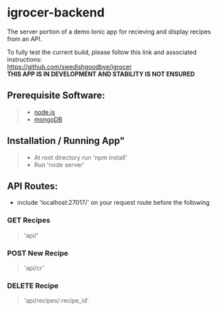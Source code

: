 # igrocer-backend

The server portion of a demo Ionic app for recieving and display recipes from an API.

To fully test the current build, please follow this link and associated instructions:  
https://github.com/swedishgoodbye/igrocer  
**THIS APP IS IN DEVELOPMENT AND STABILITY IS NOT ENSURED**

## Prerequisite Software:  
> * [node.js](https://nodejs.org/en/) 
> * [mongoDB](https://www.mongodb.com/)  


## Installation / Running App"
> * At root directory run 'npm install'
> * Run 'node server'  

## API Routes:  
* include 'localhost:27017/' on your request route before the following  
  
### GET Recipes
> 'api/'  
  
### POST New Recipe  
> 'api/cr'  
  
### DELETE Recipe
> 'api/recipes/:recipe_id'
